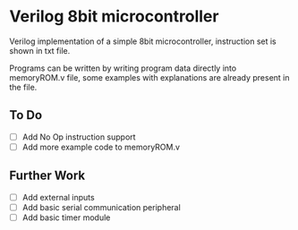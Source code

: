 # Verilog 8bit microcontroller

Verilog implementation of a simple 8bit microcontroller, instruction set is shown in txt file.

Programs can be written by writing program data directly into memoryROM.v file, some examples with explanations are already present in the file.

## To Do
- [ ]  Add No Op instruction support
- [ ]  Add more example code to memoryROM.v

## Further Work
- [ ]  Add external inputs
- [ ]  Add basic serial communication peripheral
- [ ]  Add basic timer module
